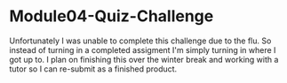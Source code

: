 # Module04-Quiz-Challenge
Unfortunately I was unable to complete this challenge due to the flu. So instead of turning in a completed assigment I'm simply turning in where I got up to. I plan on finishing this over the winter break and working with a tutor so I can re-submit as a finished product.


